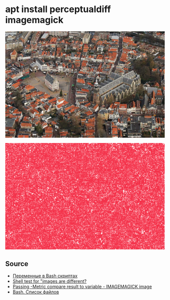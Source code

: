# apt install perceptualdiff imagemagick  


![](https://raw.githubusercontent.com/tonypithony/in-search-of-incredible-difference/main/6.jpg)


![](https://raw.githubusercontent.com/tonypithony/in-search-of-incredible-difference/main/9_difference.png)


## Source  

* [Переменные в Bash скриптах](https://losst.pro/peremennye-v-bash-skriptah)
* [Shell test for "images are different?](https://stackoverflow.com/questions/16150434/shell-test-for-images-are-different)
* [Passing -Metric compare result to variable - IMAGEMAGICK image](https://answall.com/q/263659/passing-metric-compare-result-to-variable-imagemagick-image/)
* [Bash. Список файлов](https://learntutorials.net/ru/bash/topic/366/%D1%81%D0%BF%D0%B8%D1%81%D0%BE%D0%BA-%D1%84%D0%B0%D0%B9%D0%BB%D0%BE%D0%B2)
